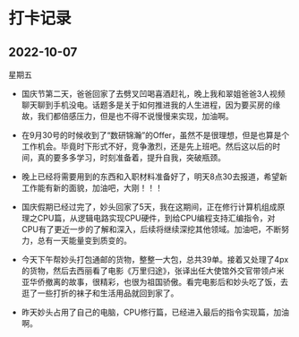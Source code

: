 # 打卡记录

## 2022-10-07

星期五

* 国庆节第二天，爸爸回家了去劈叉凹喝喜酒赶礼，晚上我和翠姐爸爸3人视频聊天聊到手机没电。话题多是关于如何推进我的人生进程，因为要买房的缘故，我们都倍感压力，但是也不得不说慢慢来实现，加油啊。

* 在9月30号的时候收到了“数研锦瀚”的Offer，虽然不是很理想，但是也算是个工作机会。毕竟时下形式不好，竞争激烈，还是先上班吧。然后这以后的时间，真的要多多学习，时刻准备着，提升自我，突破瓶颈。
* 晚上已经将需要用到的东西和入职材料准备好了，明天8点30去报道，希望新工作能有新的面貌，加油吧，大刚！！！
* 国庆假期已经过完了，妙头回家了5天，我在这期间，正在修行计算机组成原理之CPU篇，从逻辑电路实现CPU硬件，到给CPU编程支持汇编指令，对CPU有了更近一步的了解和深入，后续将继续深挖其他领域。加油吧，不断努力，总有一天能量变到质变的。
* 今天下午帮妙头打包通邮的货物，整整一大包，总共39单。接着又处理了4px的货物，然后去西丽看了电影《万里归途》，张译出任大使馆外交官带领卢米亚华侨撤离的故事，很精彩，也很为祖国骄傲。看完电影后和妙头吃了饭，去逛了一些打折的袜子和生活用品就回到家了。
* 昨天妙头占用了自己的电脑，CPU修行篇，已经进入最后的指令实现篇，加油啊。

